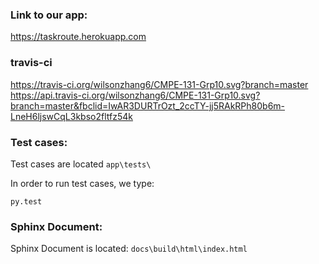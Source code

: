 ### Link to our app:

https://taskroute.herokuapp.com


### travis-ci
https://travis-ci.org/wilsonzhang6/CMPE-131-Grp10.svg?branch=master
https://api.travis-ci.org/wilsonzhang6/CMPE-131-Grp10.svg?branch=master&fbclid=IwAR3DURTrOzt_2ccTY-jj5RAkRPh80b6m-LneH6ljswCqL3kbso2fltfz54k


### Test cases:
Test cases are located ```app\tests\```

In order to run test cases, we type:

    py.test

### Sphinx Document:
Sphinx Document is located:
 ```docs\build\html\index.html```